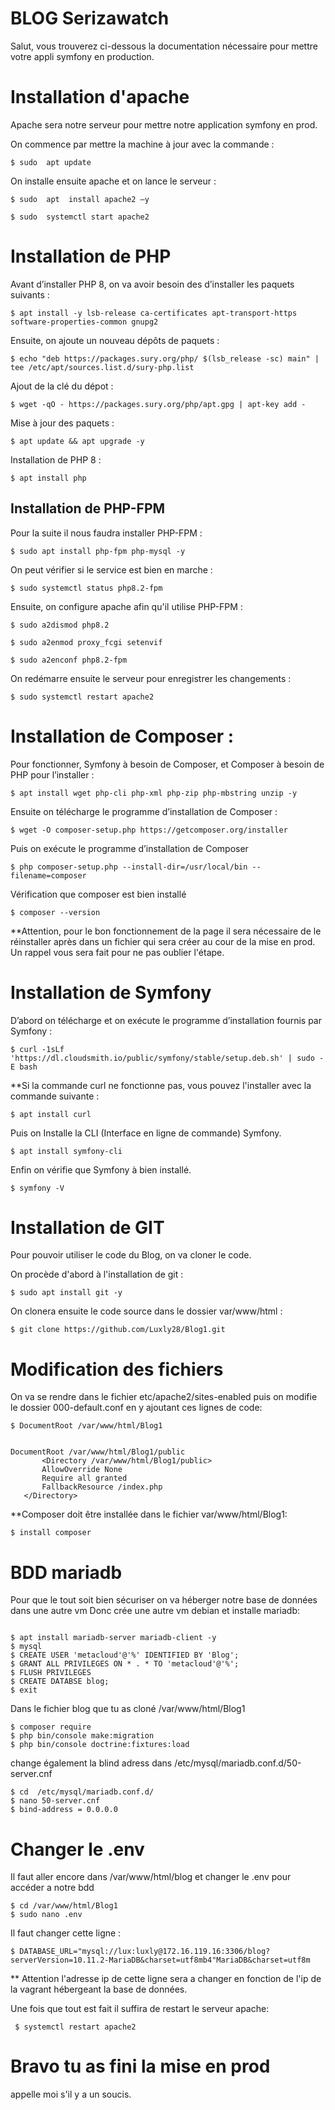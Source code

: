 # BLOG Serizawatch

Salut, vous trouverez ci-dessous la documentation nécessaire pour mettre votre appli symfony en production.


# Installation d'apache

Apache sera notre serveur pour mettre notre application symfony en prod.

On commence par mettre la machine à jour avec la commande :
 ```
$ sudo  apt update
 ```

On installe ensuite apache et on lance le serveur :
 ```
$ sudo  apt  install apache2 –y

$ sudo  systemctl start apache2
 ```


# Installation de PHP
Avant d’installer PHP 8, on va avoir besoin des d’installer les paquets suivants :
 ```
$ apt install -y lsb-release ca-certificates apt-transport-https software-properties-common gnupg2
 ```

Ensuite, on ajoute un nouveau dépôts de paquets :
 ```
$ echo "deb https://packages.sury.org/php/ $(lsb_release -sc) main" | tee /etc/apt/sources.list.d/sury-php.list
 ```

Ajout de la clé du dépot :
 ```
$ wget -qO - https://packages.sury.org/php/apt.gpg | apt-key add -
 ```
Mise à jour des paquets :
 ```
$ apt update && apt upgrade -y
 ```

Installation de PHP 8 :
 ```
$ apt install php
 ```

## Installation de PHP-FPM

Pour la suite il nous faudra installer PHP-FPM :
 ```
$ sudo apt install php-fpm php-mysql -y 
 ```

On peut vérifier si le service est bien en marche :
 ```
$ sudo systemctl status php8.2-fpm 
 ```

Ensuite, on configure apache afin qu'il utilise PHP-FPM :
 ```
$ sudo a2dismod php8.2 

$ sudo a2enmod proxy_fcgi setenvif

$ sudo a2enconf php8.2-fpm
 ```


On redémarre ensuite le serveur pour enregistrer les changements :
 ```
$ sudo systemctl restart apache2
 ```


# Installation de Composer :

Pour fonctionner, Symfony à besoin de Composer, et Composer à besoin de PHP pour l’installer :
 ```
$ apt install wget php-cli php-xml php-zip php-mbstring unzip -y
 ```

Ensuite on télécharge le programme d’installation de Composer :
  ```
$ wget -O composer-setup.php https://getcomposer.org/installer
 ```

Puis on exécute le programme d’installation de Composer
 ```
$ php composer-setup.php --install-dir=/usr/local/bin --filename=composer
 ```

Vérification que composer est bien installé
 ```
$ composer --version
 ```

**Attention, pour le bon fonctionnement de la page il sera nécessaire de le réinstaller après dans un fichier qui sera créer au cour de la mise en prod. Un rappel vous sera fait pour ne pas oublier l'étape.


# Installation de Symfony


D’abord on télécharge et on exécute le programme d’installation fournis par Symfony :
 ```
$ curl -1sLf 'https://dl.cloudsmith.io/public/symfony/stable/setup.deb.sh' | sudo -E bash
 ```

**Si la commande curl ne fonctionne pas, vous pouvez l'installer avec la commande suivante :
 ```
$ apt install curl
 ```


Puis on Installe la CLI (Interface en ligne de commande) Symfony.
 ```
$ apt install symfony-cli
 ```

Enfin on vérifie que Symfony à bien installé.
 ```
$ symfony -V
 ```


# Installation de GIT

Pour pouvoir utiliser le code du Blog, on va cloner le code.

On procède d'abord à l'installation de git :
 ```
$ sudo apt install git -y
 ```

On clonera ensuite le code source dans le dossier var/www/html :
 ```
$ git clone https://github.com/Luxly28/Blog1.git
 ```


# Modification des fichiers

On va se rendre dans le fichier etc/apache2/sites-enabled puis on modifie le dossier 000-default.conf en y ajoutant ces lignes de code:
 ```
$ DocumentRoot /var/www/html/Blog1


DocumentRoot /var/www/html/Blog1/public
        <Directory /var/www/html/Blog1/public>
        AllowOverride None
        Require all granted
        FallbackResource /index.php
    </Directory>
 ```

**Composer doit être installée dans le fichier var/www/html/Blog1:
 ```
$ install composer
 ```


# BDD mariadb

Pour que le tout soit bien sécuriser on va héberger notre base de données dans une autre vm Donc crée une autre vm debian et installe mariadb:

 ```

$ apt install mariadb-server mariadb-client -y
$ mysql
$ CREATE USER 'metacloud'@'%' IDENTIFIED BY 'Blog';
$ GRANT ALL PRIVILEGES ON * . * TO 'metacloud'@'%';
$ FLUSH PRIVILEGES
$ CREATE DATABSE blog;
$ exit
 ```



Dans le fichier blog que tu as cloné /var/www/html/Blog1
 ```
$ composer require
$ php bin/console make:migration
$ php bin/console doctrine:fixtures:load
 ```



change également la blind adress dans /etc/mysql/mariadb.conf.d/50-server.cnf

 ```
$ cd  /etc/mysql/mariadb.conf.d/
$ nano 50-server.cnf
$ bind-address = 0.0.0.0
 ```



# Changer le .env

Il faut aller encore dans /var/www/html/blog et changer le .env pour accéder a notre bdd

 ```
 $ cd /var/www/html/Blog1
$ sudo nano .env
 ```


Il faut changer cette ligne :

 ```
$ DATABASE_URL="mysql://lux:luxly@172.16.119.16:3306/blog?serverVersion=10.11.2-MariaDB&charset=utf8mb4"MariaDB&charset=utf8m
 ```

** Attention l'adresse ip de cette ligne sera a changer en fonction de l'ip de la vagrant hébergeant la base de données.

Une fois que tout est fait il suffira de restart le serveur apache:
```
 $ systemctl restart apache2
 ```
 
# Bravo tu as fini la mise en prod
appelle moi s'il y a un soucis. 







